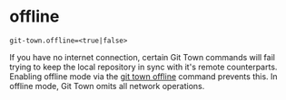 # offline

```
git-town.offline=<true|false>
```

If you have no internet connection, certain Git Town commands will fail trying
to keep the local repository in sync with it's remote counterparts. Enabling
offline mode via the [git town offline](../commands/offline.md) command prevents
this. In offline mode, Git Town omits all network operations.
